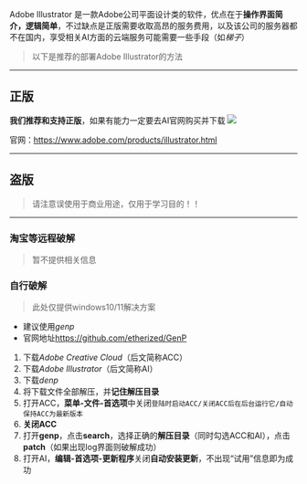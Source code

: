 Adobe Illustrator 是一款Adobe公司平面设计类的软件，优点在于**操作界面简介，逻辑简单**，不过缺点是正版需要收取高昂的服务费用，以及该公司的服务器都不在国内，享受相关AI方面的云端服务可能需要一些手段（如*梯子*）


> 以下是推荐的部署Adobe Illustrator的方法

---

## 正版



**我们推荐和支持正版**，如果有能力一定要去AI官网购买并下载
![](/AI官网.png)

官网：<https://www.adobe.com/products/illustrator.html>

---
## 盗版

> 请注意误使用于商业用途，仅用于学习目的！！

---

### 淘宝等远程破解


> 暂不提供相关信息


### 自行破解



> 此处仅提供windows10/11解决方案


- 建议使用*genp*
- 官网地址<https://github.com/etherized/GenP>
1. 下载*Adobe Creative Cloud*（后文简称ACC）
2. 下载*Adobe Illustrator*（后文简称AI）
3. 下载*denp*
4. 将下载文件全部解压，并**记住解压目录**
5. 打开ACC，**菜单-文件-首选项**中关闭`登陆时启动ACC/关闭ACC后在后台运行它/自动保持ACC为最新版本`
6. **关闭ACC**
7. 打开**genp**，点击**search**，选择正确的**解压目录**（同时勾选ACC和AI），点击**patch**（如果出现log界面则破解成功）
8. 打开AI，**编辑-首选项-更新程序**关闭**自动安装更新**，不出现“试用”信息即为成功
